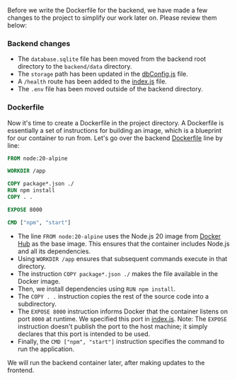 Before we write the Dockerfile for the backend, we have made a few changes
to the project to simplify our work later on. Please review them below:

### Backend changes
- The `database.sqlite` file has been moved from the backend root directory to the `backend/data` directory.
- The `storage` path has been updated in the [dbConfig.js][dbConfig] file.
- A `/health` route has been added to the [index.js][index] file.
- The `.env` file has been moved outside of the backend directory.

### Dockerfile
Now it's time to create a Dockerfile in the project directory. 
A Dockerfile is essentially a set of instructions for building an image, 
which is a blueprint for our container to run from.
Let's go over the backend [Dockerfile][Dockerfile] line by line:

```Dockerfile
FROM node:20-alpine

WORKDIR /app

COPY package*.json ./
RUN npm install
COPY . .

EXPOSE 8000

CMD ["npm", "start"]
```

- The line `FROM node:20-alpine` uses the Node.js 20 image from [Docker Hub](https://hub.docker.com/_/node/) as the base image. This ensures that the container includes Node.js and all its dependencies.
- Using `WORKDIR /app` ensures that subsequent commands execute in that directory.
- The instruction `COPY package*.json ./` makes the file available in the Docker image.
- Then, we install dependencies using `RUN npm install`.
- The `COPY . .` instruction copies the rest of the source code into a subdirectory.
- The `EXPOSE 8000` instruction informs Docker that the container listens on port `8000` at runtime. We specified this port in [index.js][index]. Note: The `EXPOSE` instruction doesn't publish the port to the host machine; it simply declares that this port is intended to be used.
- Finally, the `CMD ["npm", "start"]` instruction specifies the command to run the application.

We will run the backend container later, after making updates to the frontend.

[dbConfig]: course://Deploy/Containerization/backend_dockerfile/backend/src/data/dbConfig.js
[index]: course://Deploy/Containerization/backend_dockerfile/backend/src/index.js
[Dockerfile]: course://Deploy/Containerization/backend_dockerfile/backend/Dockerfile
